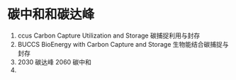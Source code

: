 # 碳中和和碳达峰

1. ccus Carbon Capture Utilization and Storage 碳捕捉利用与封存
2. BUCCS BioEnergy with Carbon Capture and Storage 生物能结合碳捕捉与封存
3. 2030 碳达峰 2060 碳中和
4. 